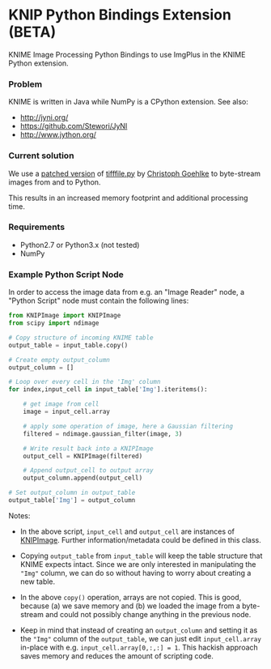KNIP Python Bindings Extension (BETA)
====================

KNIME Image Processing Python Bindings to use ImgPlus in the KNIME Python extension. 


### Problem
KNIME is written in Java while NumPy is a CPython extension. 
See also:
- http://jyni.org/ 
- https://github.com/Stewori/JyNI
- http://www.jython.org/


### Current solution
We use a [patched version](https://github.com/knime-ip/knip-python-extensions/blob/master/org.knime.knip.python.extensions/py/tifffile.py)
of [tifffile.py](http://www.lfd.uci.edu/~gohlke/code/tifffile.py.html)
by [Christoph Goehlke](http://www.lfd.uci.edu/~gohlke/)
to byte-stream images from and to Python. 

This results in an increased memory footprint and additional processing time.


### Requirements
- Python2.7 or Python3.x (not tested)
- NumPy


### Example Python Script Node
In order to access the image data from e.g. an "Image Reader" node, a
"Python Script" node must contain the following lines:

```python
from KNIPImage import KNIPImage
from scipy import ndimage

# Copy structure of incoming KNIME table
output_table = input_table.copy()

# Create empty output_column
output_column = []

# Loop over every cell in the 'Img' column
for index,input_cell in input_table['Img'].iteritems():

	# get image from cell
	image = input_cell.array

	# apply some operation of image, here a Gaussian filtering
	filtered = ndimage.gaussian_filter(image, 3)

	# Write result back into a KNIPImage
	output_cell = KNIPImage(filtered)

	# Append output_cell to output array
	output_column.append(output_cell)

# Set output_column in output_table
output_table['Img'] = output_column
```
Notes:

- In the above script, `input_cell` and `output_cell` are instances of [KNIPImage](https://github.com/knime-ip/knip-python-extensions/blob/master/org.knime.knip.knimepython/py/KNIPImage.py).
  Further information/metadata could be defined in this class.

- Copying `output_table` from `input_table` will keep the table
  structure that KNIME expects intact. Since we are only interested in
  manipulating the `"Img"` column, we can do so without having to worry about
  creating a new table.
  
- In the above `copy()` operation, arrays are not copied. This is good,
  because (a) we save memory and (b) we loaded the image from a
  byte-stream and could not possibly change anything in the previous node.
  
- Keep in mind that instead of creating an `output_column` and setting it as the `"Img"` column of the `output_table`, 
  we can just edit `input_cell.array` in-place with
  e.g. `input_cell.array[0,:,:] = 1`. This hackish approach saves memory and reduces the amount of scripting code.

